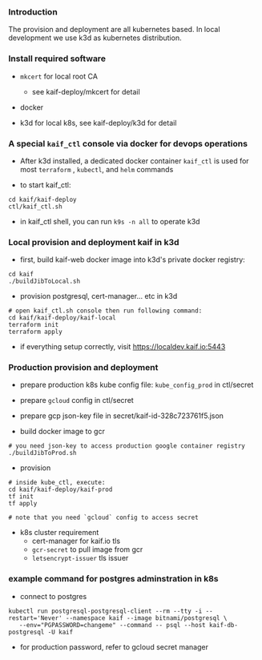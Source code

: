 ### Introduction

The provision and deployment are all kubernetes based. In local development we use k3d as kubernetes
distribution.

### Install required software

* `mkcert` for local root CA
    * see kaif-deploy/mkcert for detail

* docker

* k3d for local k8s, see kaif-deploy/k3d for detail

### A special `kaif_ctl` console via docker for devops operations

* After k3d installed, a dedicated docker container `kaif_ctl` is used for most `terraform`
  , `kubectl`, and `helm` commands

* to start kaif_ctl:

```
cd kaif/kaif-deploy
ctl/kaif_ctl.sh
```

* in kaif_ctl shell, you can run `k9s -n all` to operate k3d

### Local provision and deployment kaif in k3d

* first, build kaif-web docker image into k3d's private docker registry:

```
cd kaif
./buildJibToLocal.sh
```

* provision postgresql, cert-manager... etc in k3d

```
# open kaif_ctl.sh console then run following command:
cd kaif/kaif-deploy/kaif-local
terraform init
terraform apply
```

* if everything setup correctly, visit https://localdev.kaif.io:5443

### Production provision and deployment

* prepare production k8s kube config file: `kube_config_prod` in ctl/secret
* prepare `gcloud` config in ctl/secret
* prepare gcp json-key file in secret/kaif-id-328c723761f5.json

* build docker image to gcr

```
# you need json-key to access production google container registry
./buildJibToProd.sh
```

* provision

```
# inside kube_ctl, execute:
cd kaif/kaif-deploy/kaif-prod
tf init
tf apply

# note that you need `gcloud` config to access secret
```

* k8s cluster requirement
    - cert-manager for kaif.io tls
    - `gcr-secret` to pull image from gcr
    - `letsencrypt-issuer` tls issuer


### example command for postgres adminstration in k8s

 * connect to postgres

```
kubectl run postgresql-postgresql-client --rm --tty -i --restart='Never' --namespace kaif --image bitnami/postgresql \
   --env="PGPASSWORD=changeme" --command -- psql --host kaif-db-postgresql -U kaif 
```

 * for production password, refer to gcloud secret manager 
